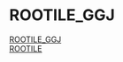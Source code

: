 # ROOTILE_GGJ
[ROOTILE_GGJ](https://globalgamejam.org/2023/games/rootile-%EF%BC%88%E3%83%AB%E3%83%BC%E3%82%BF%E3%82%A4%E3%83%AB%EF%BC%89-5)  
[ROOTILE](https://misawa2048.github.io/ROOTILE_GGJ/rootile/?numplayers=3)  
